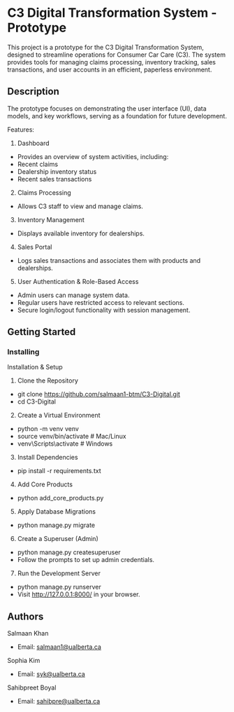 # C3 Digital Transformation System - Prototype

This project is a prototype for the C3 Digital Transformation System, designed to streamline operations for Consumer Car Care (C3). The system provides tools for managing claims processing, inventory tracking, sales transactions, and user accounts in an efficient, paperless environment.

## Description

The prototype focuses on demonstrating the user interface (UI), data models, and key workflows, serving as a foundation for future development.

Features:
1. Dashboard
- Provides an overview of system activities, including:
- Recent claims
- Dealership inventory status
- Recent sales transactions

2. Claims Processing
- Allows C3 staff to view and manage claims.

3. Inventory Management
- Displays available inventory for dealerships.

4. Sales Portal
- Logs sales transactions and associates them with products and dealerships.

5. User Authentication & Role-Based Access
- Admin users can manage system data.
- Regular users have restricted access to relevant sections.
- Secure login/logout functionality with session management.

## Getting Started

### Installing

Installation & Setup
1. Clone the Repository
* git clone https://github.com/salmaan1-btm/C3-Digital.git
* cd C3-Digital

2. Create a Virtual Environment
* python -m venv venv
* source venv/bin/activate  # Mac/Linux
* venv\Scripts\activate  # Windows

3. Install Dependencies
* pip install -r requirements.txt

4. Add Core Products
* python add_core_products.py

5. Apply Database Migrations
* python manage.py migrate

6. Create a Superuser (Admin)
* python manage.py createsuperuser
* Follow the prompts to set up admin credentials.

7. Run the Development Server
* python manage.py runserver
* Visit http://127.0.0.1:8000/ in your browser.

## Authors

Salmaan Khan
- Email: salmaan1@ualberta.ca

Sophia Kim
- Email: syk@ualberta.ca

Sahibpreet Boyal
- Email: sahibpre@ualberta.ca









